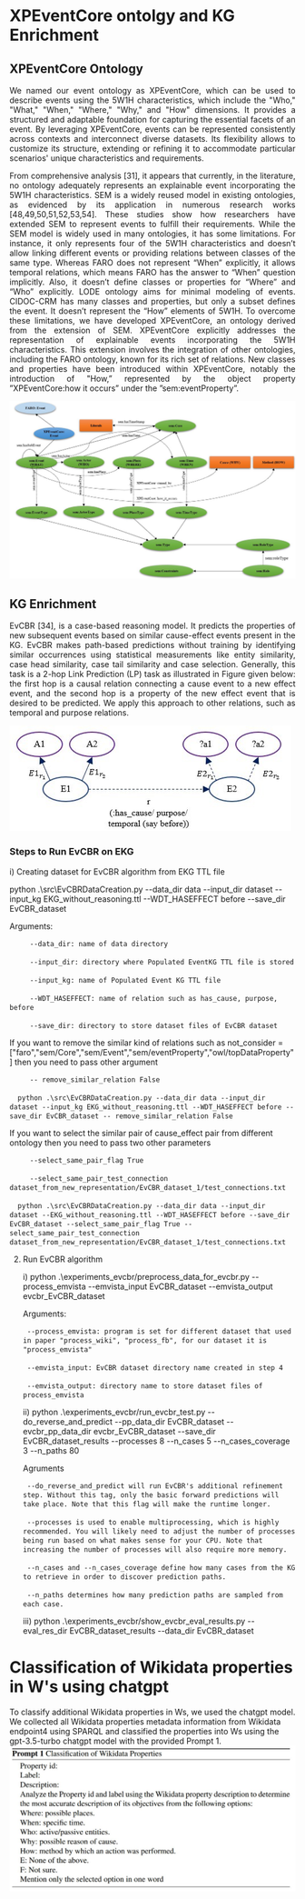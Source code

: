 # XPEventCore ontolgy and KG Enrichment
## XPEventCore Ontology
<p align="justify"> We named our event ontology as XPEventCore, which can be used to describe events using the 5W1H characteristics, which include the "Who," "What," "When," "Where," "Why," and "How" dimensions.  It provides a structured and adaptable foundation for capturing the essential facets of an event. By leveraging XPEventCore, events can be represented consistently  across contexts and interconnect diverse datasets. Its flexibility allows to customize its structure, extending or refining it to accommodate particular scenarios' unique characteristics and requirements. </p>
<p align="justify">From comprehensive analysis [31], it appears that currently, in the literature, no ontology adequately represents an explainable event incorporating the 5W1H characteristics. SEM is a widely reused model in existing ontologies, as evidenced by its application in numerous research works [48,49,50,51,52,53,54]. These studies show how researchers have extended SEM to represent events to fulfill their requirements. While the SEM model is widely used in many ontologies, it has some limitations. For instance, it only represents four of the 5W1H characteristics and doesn’t allow linking different events or providing relations between classes of the same type. Whereas FARO does not represent “When” explicitly, it allows temporal relations, which means FARO has the answer to “When” question implicitly. Also, it doesn’t define classes or properties for “Where” and “Who” explicitly. LODE ontology aims for minimal modeling of events. CIDOC-CRM has many classes and properties, but only a subset defines the event. It doesn’t represent the “How” elements of 5W1H. To overcome these limitations, we have developed XPEventCore, an ontology derived from the extension of SEM. XPEventCore explicitly addresses the representation of explainable events incorporating the 5W1H characteristics. This extension involves the integration of other ontologies, including the FARO ontology, known for its rich set of relations. New classes and properties have been introduced within XPEventCore, notably the introduction of "How,” represented by the object property ”XPEventCore:how it occurs” under the ”sem:eventProperty”.</p>

![alt text](https://github.com/rpiryani/xpEventCore/blob/main/image/Ontology.JPG?raw=true)

## KG Enrichment
<p align="justify"> EvCBR [34], is a case-based reasoning model. It predicts the properties of new subsequent events based on similar cause-effect events present in the KG. EvCBR makes
path-based predictions without training by identifying similar occurrences using statistical measurements like entity similarity, case head similarity, case tail similarity and case selection. Generally, this task is a 2-hop Link Prediction (LP) task as illustrated in Figure given below: the first hop is a causal relation connecting a cause event to a new effect event, and the second hop is a property of the new effect event that is desired to be predicted. We apply this approach to other relations, such as temporal and purpose relations. </p>

![alt text](https://github.com/rpiryani/xpEventCore/blob/main/image/problem_statement.jpg?raw=true)

### Steps to Run EvCBR on EKG
i) Creating dataset for EvCBR algorithm from EKG TTL file 

   python .\src\EvCBRDataCreation.py --data_dir data --input_dir dataset --input_kg EKG_without_reasoning.ttl --WDT_HASEFFECT before --save_dir EvCBR_dataset 

   Arguments: 

         --data_dir: name of data directory
   
         --input_dir: directory where Populated EventKG TTL file is stored
   
         --input_kg: name of Populated Event KG TTL file
   
         --WDT_HASEFFECT: name of relation such as has_cause, purpose, before
   
         --save_dir: directory to store dataset files of EvCBR dataset

   If you want to remove the similar kind of relations such as not_consider = ["faro","sem/Core","sem/Event","sem/eventProperty","owl/topDataProperty"] then you need to pass other argument

         -- remove_similar_relation False

      python .\src\EvCBRDataCreation.py --data_dir data --input_dir dataset --input_kg EKG_without_reasoning.ttl --WDT_HASEFFECT before --save_dir EvCBR_dataset -- remove_similar_relation False

   If you want to select the similar pair of cause_effect pair from different ontology then you need to pass two other parameters

         --select_same_pair_flag True
   
         --select_same_pair_test_connection dataset_from_new_representation/EvCBR_dataset_1/test_connections.txt

      python .\src\EvCBRDataCreation.py --data_dir data --input_dir dataset --EKG_without_reasoning.ttl --WDT_HASEFFECT before --save_dir EvCBR_dataset --select_same_pair_flag True --select_same_pair_test_connection dataset_from_new_representation/EvCBR_dataset_1/test_connections.txt

2)  Run EvCBR algorithm

    i)  python .\experiments_evcbr/preprocess_data_for_evcbr.py --process_emvista --emvista_input EvCBR_dataset --emvista_output evcbr_EvCBR_dataset

       Arguments:

         --process_emvista: program is set for different dataset that used in paper "process_wiki", "process_fb", for our dataset it is "process_emvista"
    
         --emvista_input: EvCBR dataset directory name created in step 4
    
         --emvista_output: directory name to store dataset files of process_emvista


    ii) python .\experiments_evcbr/run_evcbr_test.py --do_reverse_and_predict --pp_data_dir EvCBR_dataset --evcbr_pp_data_dir evcbr_EvCBR_dataset --save_dir EvCBR_dataset_results --processes 8 --n_cases 5 --n_cases_coverage 3 --n_paths 80 

       Agruments

         --do_reverse_and_predict will run EvCBR's additional refinement step. Without this tag, only the basic forward predictions will take place. Note that this flag will make the runtime longer.
    
         --processes is used to enable multiprocessing, which is highly recommended. You will likely need to adjust the number of processes being run based on what makes sense for your CPU. Note that increasing the number of processes will also require more memory.
    
         --n_cases and --n_cases_coverage define how many cases from the KG to retrieve in order to discover prediction paths.
    
         --n_paths determines how many prediction paths are sampled from each case.

    iii) python .\experiments_evcbr/show_evcbr_eval_results.py --eval_res_dir EvCBR_dataset_results --data_dir EvCBR_dataset

# Classification of Wikidata properties in W's using chatgpt 
To classify additional Wikidata properties in Ws, we used the chatgpt model. We collected all Wikidata properties metadata information from Wikidata endpoint4 using SPARQL and classified the properties into Ws using the gpt-3.5-turbo chatgpt model with the provided Prompt 1.
![alt text](https://github.com/rpiryani/xpEventCore/blob/main/image/prompt.JPG?raw=true)
